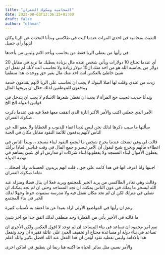 ```yaml
---
title: "المحامية وصكوك الغفران"
date: 2023-08-03T13:36:25+01:00
draft: false
author: "othman"
---
```


التقيت بمحامية في احدى المرات عندما كنت في طاكسي وبدأنا التحدت عن الربا وكان لديها رأي جميل

في رأيها من يعطي الربا فقط من يحاسب ويأخد الاتم وليس من يأخدها

أي عندما تحتاج 10 دولارات ويأتي شخص عنده مال بزيادة يعطيك ما تريد في مقابل 20 دولار
من يحاسبه الله هو من اخد منك ال10 دولار زيادة ولا تحاسب انت لأنك لم تفعل اي شيئ خاطئ بالعكس انت اخد منك مال بغير حق ووجدت هدا منطقيا

زدت من عندي وقلت لها اصلا البنوك لا يجب ان تحاسب على الربا لأنهم يقدمون خدمة ويدفعون للموظفين لدلك حلال ان يربحوا المال

وبدأنا حديت عجيب خخ المرأة لا يجب ان تغطي شعرها الاسلام لا يجب ان يتدخل في قوانين الدولة الخ الخ

الأمر الدي جعلني اكتب والأمر الأكتر اتارة الدي اتفقت معها فعلا فيه هي عندما دكرت صكوك الغفران ،

سألتها ما سبب دكرها لدلك
نحن ليس لدينا اعفاء للدنوب و الخطايا ولا يعفو الله عن الناس لأنهم يدفعون للأئمة النقود مقابل مكان في الجنة

قالت لي وهي تضحك عندما يخرج شخص ما ليجمع النقود لبناء مسجد ،،
ويبدأ الناس في اعطاءه مالهم ويخرج شيخ ليقول ان الأمر تيسر و جمع المال في وقت قياسي
لمادا برأيك يعطون الأموال لبناء المسجد ولا يعطونها لبناء شركات او مدارس او اي شيئ يساهم في نهضة الدولة

اجبتها وانا اعرف انها في هدا كانت على حق ، قلت انهم يريدون الحسنات وانا اضحك .. تماما صكوك الغفران

وقالت وهي تغادر الطاكسي من يريد الخير للمجتمع ويريد فعلا ان ينال فضلا ومنزلة عند الله ليسخر ما يملك في عون الناس
يمكنك ان تجد المساجد وحتى ان لم تجد يمكنك ان تصلي في منزلك لكن ان لم تجد مكان تعمل فيه ولا مدرسة
ستموت جوعا وجهلا لدلك الخير في بناء المجتمع

رغم ان رأيها في المواضيع الأولى اراه بعيدا عن ما اعتقد به لأسباب كتيرة

ما قالته في الأخير يأتي من الفطرة وجد منطقي لدلك اتفق جدا مع آخر شيئ

نعم امر محمود ان تساعد في بناء المساجد ان لم توجد لا اقول العكس
ولكن الأحرى ان تساعد في بناء دولة او مساعدة محتاج او تخفيف العبئ على عائلة فقيرة ان وجد وتفعل هدا بالادامة وليس تعطيه نقود
اؤمن ان هدا الفعل عند الله افضل بكتير والله اعلم

والأمر نسبي متل سائر الحياة ما اكتبه هنا ربما لن ينطبق في اماكن اخرى
